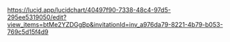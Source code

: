 https://lucid.app/lucidchart/40497f90-7338-48c4-97d5-295ee5319050/edit?view_items=btMe2YZDGgBp&invitationId=inv_a976da79-8221-4b79-b053-769c5d15f4d9

